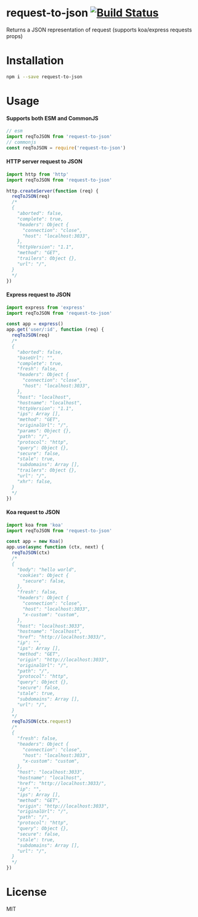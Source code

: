 # request-to-json [![Build Status](https://travis-ci.org/tjmehta/request-to-json.svg?branch=master)](https://travis-ci.org/tjmehta/request-to-json)

Returns a JSON representation of request (supports koa/express requests props)

# Installation

```bash
npm i --save request-to-json
```

# Usage

#### Supports both ESM and CommonJS

```js
// esm
import reqToJSON from 'request-to-json'
// commonjs
const reqToJSON = require('request-to-json')
```

#### HTTP server request to JSON

```js
import http from 'http'
import reqToJSON from 'request-to-json'

http.createServer(function (req) {
  reqToJSON(req)
  /*
  {
    "aborted": false,
    "complete": true,
    "headers": Object {
      "connection": "close",
      "host": "localhost:3033",
    },
    "httpVersion": "1.1",
    "method": "GET",
    "trailers": Object {},
    "url": "/",
  }
  */
})
```

#### Express request to JSON

```js
import express from 'express'
import reqToJSON from 'request-to-json'

const app = express()
app.get('user/:id', function (req) {
  reqToJSON(req)
  /*
  {
    "aborted": false,
    "baseUrl": "",
    "complete": true,
    "fresh": false,
    "headers": Object {
      "connection": "close",
      "host": "localhost:3033",
    },
    "host": "localhost",
    "hostname": "localhost",
    "httpVersion": "1.1",
    "ips": Array [],
    "method": "GET",
    "originalUrl": "/",
    "params": Object {},
    "path": "/",
    "protocol": "http",
    "query": Object {},
    "secure": false,
    "stale": true,
    "subdomains": Array [],
    "trailers": Object {},
    "url": "/",
    "xhr": false,
  }
  */
})
```

#### Koa request to JSON

```js
import koa from 'koa'
import reqToJSON from 'request-to-json'

const app = new Koa()
app.use(async function (ctx, next) {
  reqToJSON(ctx)
  /*
  {
    "body": "hello world",
    "cookies": Object {
      "secure": false,
    },
    "fresh": false,
    "headers": Object {
      "connection": "close",
      "host": "localhost:3033",
      "x-custom": "custom",
    },
    "host": "localhost:3033",
    "hostname": "localhost",
    "href": "http://localhost:3033/",
    "ip": "",
    "ips": Array [],
    "method": "GET",
    "origin": "http://localhost:3033",
    "originalUrl": "/",
    "path": "/",
    "protocol": "http",
    "query": Object {},
    "secure": false,
    "stale": true,
    "subdomains": Array [],
    "url": "/",
  }
  */
  reqToJSON(ctx.request)
  /*
  {
    "fresh": false,
    "headers": Object {
      "connection": "close",
      "host": "localhost:3033",
      "x-custom": "custom",
    },
    "host": "localhost:3033",
    "hostname": "localhost",
    "href": "http://localhost:3033/",
    "ip": "",
    "ips": Array [],
    "method": "GET",
    "origin": "http://localhost:3033",
    "originalUrl": "/",
    "path": "/",
    "protocol": "http",
    "query": Object {},
    "secure": false,
    "stale": true,
    "subdomains": Array [],
    "url": "/",
  }
  */
})
```

# License

MIT
